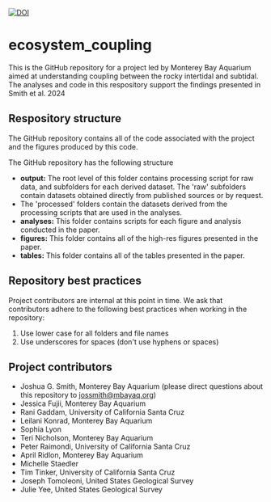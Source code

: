 [![DOI](https://zenodo.org/badge/716246346.svg)](https://doi.org/10.5281/zenodo.15084593)

# ecosystem_coupling
This is the GitHub repository for a project led by Monterey Bay Aquarium aimed at understanding coupling between the rocky intertidal and subtidal. 
The analyses and code in this respository support the findings presented in Smith et al. 2024

## Respository structure 

The GitHub repository contains all of the code associated with the project and the figures produced by this code. 

The GitHub repository has the following structure

* **output:** The root level of this folder contains processing script for raw data, and subfolders for each derived dataset. The 'raw' subfolders contain datasets obtained directly from published sources or by request.
* The 'processed' folders contain the datasets derived from the processing scripts that are used in the analyses.
* **analyses:** This folder contains scripts for each figure and analysis conducted in the paper.
* **figures:** This folder contains all of the high-res figures presented in the paper.
* **tables:** This folder contains all of the tables presented in the paper.

## Repository best practices

Project contributors are internal at this point in time. We ask that contributors adhere to the following best practices when working in the repository:

1. Use lower case for all folders and file names
2. Use underscores for spaces (don't use hyphens or spaces)

## Project contributors

* Joshua G. Smith, Monterey Bay Aquarium (please direct questions about this repository to jossmith@mbayaq.org)
* Jessica Fujii, Monterey Bay Aquarium
* Rani Gaddam, University of California Santa Cruz
* Leilani Konrad, Monterey Bay Aquarium
* Sophia Lyon
* Teri Nicholson, Monterey Bay Aquarium
* Peter Raimondi, University of California Santa Cruz
* April Ridlon, Monterey Bay Aquarium
* Michelle Staedler
* Tim Tinker, University of California Santa Cruz
* Joseph Tomoleoni, United States Geological Survey
* Julie Yee, United States Geological Survey
